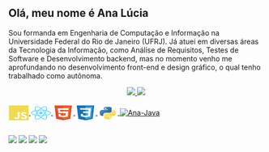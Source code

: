 ## Olá, meu nome é Ana Lúcia

Sou formanda em Engenharia de Computação e Informação na Universidade Federal do Rio de Janeiro (UFRJ). Já atuei em diversas áreas da Tecnologia da Informação, como Análise de Requisitos, Testes de Software e Desenvolvimento backend, mas no momento venho me aprofundando no desenvolvimento front-end e design gráfico, o qual tenho trabalhado como autônoma.

<div align="center">
  <a href="https://github.com/analuciacanto">
  <img height="180em" src="https://github-readme-stats.vercel.app/api?username=analuciacanto&show_icons=true&theme=dracula&include_all_commits=true&count_private=true"/>
  <img height="180em" src="https://github-readme-stats.vercel.app/api/top-langs/?username=analuciacanto&layout=compact&langs_count=7&theme=dracula"/>
</div>
<div style="display: inline_block"><br>
  <img align="center" alt="Ana-Js" height="30" width="40" src="https://raw.githubusercontent.com/devicons/devicon/master/icons/javascript/javascript-plain.svg">
  <img align="center" alt="Ana-React" height="30" width="40" src="https://raw.githubusercontent.com/devicons/devicon/master/icons/react/react-original.svg">
  <img align="center" alt="Ana-HTML" height="30" width="40" src="https://raw.githubusercontent.com/devicons/devicon/master/icons/html5/html5-original.svg">
  <img align="center" alt="Ana-CSS" height="30" width="40" src="https://raw.githubusercontent.com/devicons/devicon/master/icons/css3/css3-original.svg">
  <img align="center" alt="Ana-Python" height="30" width="40" src="https://raw.githubusercontent.com/devicons/devicon/master/icons/python/python-original.svg">
  <img align="center" alt="Ana-Java" height="30" width="40" src="https://raw.githubusercontent.com/jmnote/z-icons/master/svg/java.svg">

 </div>
  
  ##
 
<div>

<a href="https://www.instagram.com/anacanto.dev/" target="_blank"><img src="https://img.shields.io/badge/-Instagram-%23E4405F?style=for-the-badge&logo=instagram&logoColor=white" target="_blank"></a>
<a href = "mailto:ana.lucia.canto@poli.ufrj.br"><img src="https://img.shields.io/badge/-Gmail-%23333?style=for-the-badge&logo=gmail&logoColor=white" target="_blank"></a>
<a href="https://www.linkedin.com/in/analuciacanto/" target="_blank"><img src="https://img.shields.io/badge/-LinkedIn-%230077B5?style=for-the-badge&logo=linkedin&logoColor=white" target="_blank"></a>
<a href="https://www.anacanto.com.br/" target="_blank"><img src="https://img.shields.io/badge/-Website-yellow?style=for-the-badge" target="\_blank"></a>
</div>
